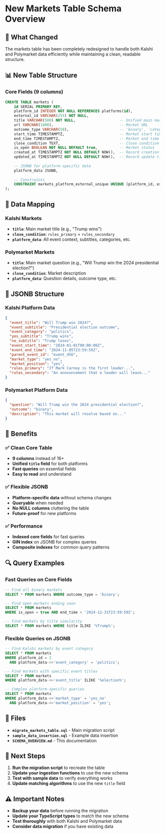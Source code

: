 # New Markets Table Schema Overview

## 🎯 What Changed

The markets table has been completely redesigned to handle both Kalshi and Polymarket data efficiently while maintaining a clean, readable structure.

## 📊 New Table Structure

### Core Fields (9 columns)
```sql
CREATE TABLE markets (
    id SERIAL PRIMARY KEY,
    platform_id INTEGER NOT NULL REFERENCES platforms(id),
    external_id VARCHAR(255) NOT NULL,
    title VARCHAR(500) NOT NULL,                    -- Unified main market title
    url VARCHAR(1000),                              -- Market URL
    outcome_type VARCHAR(50),                       -- 'binary', 'categorical', 'scalar'
    start_time TIMESTAMPTZ,                         -- Market start time
    end_time TIMESTAMPTZ,                           -- Market end time
    close_condition TEXT,                           -- Close condition text
    is_open BOOLEAN NOT NULL DEFAULT true,          -- Market status
    created_at TIMESTAMPTZ NOT NULL DEFAULT NOW(),  -- Record creation time
    updated_at TIMESTAMPTZ NOT NULL DEFAULT NOW(),  -- Record update time
    
    -- JSONB for platform-specific data
    platform_data JSONB,
    
    -- Constraints
    CONSTRAINT markets_platform_external_unique UNIQUE (platform_id, external_id)
);
```

## 🔄 Data Mapping

### Kalshi Markets
- **`title`**: Main market title (e.g., "Trump wins")
- **`close_condition`**: `rules_primary` + `rules_secondary`
- **`platform_data`**: All event context, subtitles, categories, etc.

### Polymarket Markets  
- **`title`**: Main market question (e.g., "Will Trump win the 2024 presidential election?")
- **`close_condition`**: Market description
- **`platform_data`**: Question details, outcome type, etc.

## 💾 JSONB Structure

### Kalshi Platform Data
```json
{
  "event_title": "Will Trump win 2024?",
  "event_subtitle": "Presidential election outcome",
  "event_category": "politics",
  "yes_subtitle": "Trump wins",
  "no_subtitle": "Trump loses",
  "event_start_time": "2024-01-01T00:00:00Z",
  "event_end_time": "2024-11-05T23:59:59Z",
  "parent_event_id": "event_456",
  "market_type": "yes_no",
  "market_position": "yes",
  "rules_primary": "If Mark Carney is the first leader...",
  "rules_secondary": "An announcement that a leader will leave..."
}
```

### Polymarket Platform Data
```json
{
  "question": "Will Trump win the 2024 presidential election?",
  "outcome": "binary",
  "description": "This market will resolve based on..."
}
```

## 🚀 Benefits

### ✅ Clean Core Table
- **9 columns** instead of 16+
- **Unified `title` field** for both platforms
- **Fast queries** on essential fields
- **Easy to read** and understand

### ✅ Flexible JSONB
- **Platform-specific data** without schema changes
- **Queryable** when needed
- **No NULL columns** cluttering the table
- **Future-proof** for new platforms

### ✅ Performance
- **Indexed core fields** for fast queries
- **GIN index** on JSONB for complex queries
- **Composite indexes** for common query patterns

## 🔍 Query Examples

### Fast Queries on Core Fields
```sql
-- Find all binary markets
SELECT * FROM markets WHERE outcome_type = 'binary';

-- Find open markets ending soon
SELECT * FROM markets 
WHERE is_open = true AND end_time < '2024-12-31T23:59:59Z';

-- Find markets by title similarity
SELECT * FROM markets WHERE title ILIKE '%Trump%';
```

### Flexible Queries on JSONB
```sql
-- Find Kalshi markets by event category
SELECT * FROM markets 
WHERE platform_id = 2 
  AND platform_data->>'event_category' = 'politics';

-- Find markets with specific event titles
SELECT * FROM markets 
WHERE platform_data->>'event_title' ILIKE '%election%';

-- Complex platform-specific queries
SELECT * FROM markets 
WHERE platform_data->>'market_type' = 'yes_no'
  AND platform_data->>'market_position' = 'yes';
```

## 📁 Files

- **`migrate_markets_table.sql`** - Main migration script
- **`sample_data_insertion.sql`** - Example data insertion
- **`SCHEMA_OVERVIEW.md`** - This documentation

## 🎯 Next Steps

1. **Run the migration script** to recreate the table
2. **Update your ingestion functions** to use the new schema
3. **Test with sample data** to verify everything works
4. **Update matching algorithms** to use the new `title` field

## ⚠️ Important Notes

- **Backup your data** before running the migration
- **Update your TypeScript types** to match the new schema
- **Test thoroughly** with both Kalshi and Polymarket data
- **Consider data migration** if you have existing data
